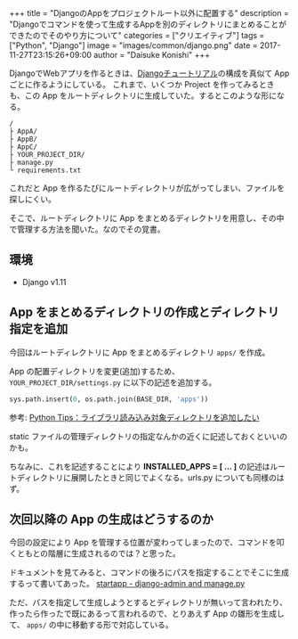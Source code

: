 +++
title = "DjangoのAppをプロジェクトルート以外に配置する"
description = "Djangoでコマンドを使って生成するAppを別のディレクトリにまとめることができたのでそのやり方について"
categories = ["クリエイティブ"]
tags = ["Python", "Django"]
image = "images/common/django.png"
date = 2017-11-27T23:15:26+09:00
author = "Daisuke Konishi"
+++


DjangoでWebアプリを作るときは、[Djangoチュートリアル](https://docs.djangoproject.com/ja/1.11/intro/tutorial01/)の構成を真似て App ごとに作るようにしている。
これまで、いくつか Project を作ってみるときも、この App をルートディレクトリに生成していた。するとこのような形になる。

```
/
├ AppA/
├ AppB/
├ AppC/
├ YOUR_PROJECT_DIR/
├ manage.py
└ requirements.txt
```

これだと App を作るたびにルートディレクトリが広がってしまい、ファイルを探しにくい。

そこで、ルートディレクトリに App をまとめるディレクトリを用意し、その中で管理する方法を聞いた。なのでその覚書。

## 環境

- Django v1.11

## App をまとめるディレクトリの作成とディレクトリ指定を追加

今回はルートディレクトリに App をまとめるディレクトリ ``apps/`` を作成。

App の配置ディレクトリを変更(追加)するため、 ``YOUR_PROJECT_DIR/settings.py`` に以下の記述を追加する。

``` YOUR_PROJECT_DIR/setting.py
sys.path.insert(0, os.path.join(BASE_DIR, 'apps'))
```

参考: [Python Tips：ライブラリ読み込み対象ディレクトリを追加したい](http://www.lifewithpython.com/2014/01/python-add-directories-to-path-to-import-libraries-from.html)

static ファイルの管理ディレクトリの指定なんかの近くに記述しておくといいのかも。

ちなみに、これを記述することにより **INSTALLED_APPS = [ ... ]** の記述はルートディレクトリに展開したときと同じでよくなる。urls.py についても同様のはず。

## 次回以降の App の生成はどうするのか

今回の設定により App を管理する位置が変わってしまったので、コマンドを叩くともとの階層に生成されるのでは？と思った。

ドキュメントを見てみると、コマンドの後ろにパスを指定することでそこに生成するって書いてあった。
[startapp - django-admin and manage.py](https://docs.djangoproject.com/en/1.11/ref/django-admin/#startapp)

ただ、パスを指定して生成しようとするとディレクトリが無いって言われたり、作ったら作ったで既にあるって言われるので、とりあえず App の雛形を生成して、 ``apps/`` の中に移動する形で対応している。